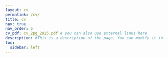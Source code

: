 ```yaml
---
layout: cv
permalink: /cv/
title: cv
nav: true
nav_order: 5
cv_pdf: cv_2pg_2025.pdf # you can also use external links here
description: #This is a description of the page. You can modify it in '_pages/cv.md'. You can also change or remove the top pdf download button.
toc:
  sidebar: left
---
```


